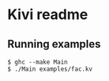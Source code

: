 Kivi readme
===========

Running examples
----------------

    $ ghc --make Main
    $ ./Main examples/fac.kv
